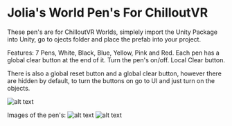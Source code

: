 # Jolia's World Pen's For ChilloutVR

These pen's are for ChilloutVR Worlds, simplely import the Unity Package into Unity, go to ojects folder and place the prefab into your project.

Features:
7 Pens, White, Black, Blue, Yellow, Pink and Red.
Each pen has a global clear button at the end of it.
Turn the pen's on/off.
Local Clear button.

There is also a global reset button and a global clear button, however there are hidden by default, to turn the buttons on go to UI and just turn on the objects.

![alt text](https://i.imgur.com/2AarESA.jpeg)


Images of the pen's:
![alt text](https://i.imgur.com/N1qzLqW.jpeg)
![alt text](https://i.imgur.com/QAiJfsj.jpeg)
